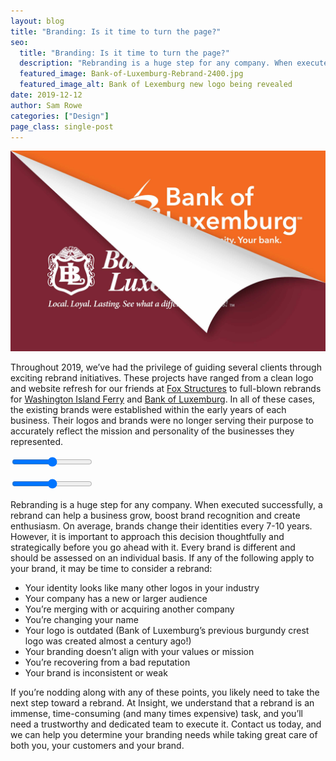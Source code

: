 ```yaml
---
layout: blog
title: "Branding: Is it time to turn the page?"
seo:
  title: "Branding: Is it time to turn the page?"
  description: "Rebranding is a huge step for any company. When executed successfully, a rebrand can help a business grow, boost brand recognition, and create enthusiasm. Learn more about when it may be time for a rebrand."
  featured_image: Bank-of-Luxemburg-Rebrand-2400.jpg
  featured_image_alt: Bank of Lexemburg new logo being revealed
date: 2019-12-12
author: Sam Rowe
categories: ["Design"]
page_class: single-post
---
```


![Bank of Lexemburg new logo being revealed](Bank-of-Luxemburg-Rebrand-2400.jpg)

Throughout 2019, we’ve had the privilege of guiding several clients through exciting rebrand initiatives. These projects have ranged from a clean logo and website refresh for our friends at [Fox Structures](/work/fox-structures-branding/) to full-blown rebrands for [Washington Island Ferry](/work/washington-island-ferry-line-branding/) and [Bank of Luxemburg](/work/bank-of-luxemburg-branding/). In all of these cases, the existing brands were established within the early years of each business. Their logos and brands were no longer serving their purpose to accurately reflect the mission and personality of the businesses they represented.

<div class="comparison-slider">
  <figure>
    <div class="comparison-slider__divider">
    </div>
  </figure>
  <input type="range" min="0" max="100" value="50" class="comparison-slider__controls" oninput="moveDivisor()">
</div>
<div class="comparison-slider">
  <figure>
    <div class="comparison-slider__divider">
    </div>
  </figure>
  <input type="range" min="0" max="100" value="50" class="comparison-slider__controls" oninput="moveDivisor()">
</div>

<script>
const divider = document.querySelector(".comparison-slider__divider")
const slider = document.querySelector(".comparison-slider__controls");
function moveDivisor() { 
  console.log(slider)
	divider.style.width = slider.value+"%";
}
</script>

Rebranding is a huge step for any company. When executed successfully, a rebrand can help a business grow, boost brand recognition and create enthusiasm. On average, brands change their identities every 7-10 years. However, it is important to approach this decision thoughtfully and strategically before you go ahead with it. Every brand is different and should be assessed on an individual basis. If any of the following apply to your brand, it may be time to consider a rebrand:

- Your identity looks like many other logos in your industry
- Your company has a new or larger audience
- You’re merging with or acquiring another company
- You’re changing your name
- Your logo is outdated (Bank of Luxemburg’s previous burgundy crest logo was created almost a century ago!)
- Your branding doesn’t align with your values or mission
- You’re recovering from a bad reputation
- Your brand is inconsistent or weak

If you’re nodding along with any of these points, you likely need to take the next step toward a rebrand. At Insight, we understand that a rebrand is an immense, time-consuming (and many times expensive) task, and you’ll need a trustworthy and dedicated team to execute it. Contact us today, and we can help you determine your branding needs while taking great care of both you, your customers and your brand.
